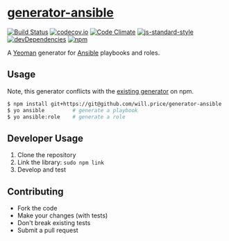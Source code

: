 # [generator-ansible](https://github.com/willprice/generator-ansible)

[![Build Status](https://travis-ci.org/willprice/generator-ansible.svg?branch=master)](https://travis-ci.org/willprice/generator-ansible)
[![codecov.io](https://codecov.io/github/willprice/generator-ansible/coverage.svg?branch=master)](https://codecov.io/github/willprice/generator-ansible?branch=master)
[![Code
Climate](https://codeclimate.com/github/willprice/generator-ansible/badges/gpa.svg)](https://codeclimate.com/github/willprice/generator-ansible)
[![js-standard-style](https://img.shields.io/badge/code%20style-standard-brightgreen.svg)](http://standardjs.com/)
[![devDependencies](https://david-dm.org/willprice/generator-ansible.svg)](https://david-dm.org/willprice/generator-ansible)
[![npm](https://img.shields.io/npm/v/generator-ansible-2.svg)](https://www.npmjs.com/package/generator-ansible-2)

A [Yeoman](http://yeoman.io) generator for [Ansible](https://www.ansible.com/)
playbooks and roles.

## Usage

Note, this generator conflicts with the [existing generator](https://www.npmjs.com/package/generator-ansible)
on npm.

```sh
$ npm install git+https://git@github.com/will.price/generator-ansible
$ yo ansible         # generate a playbook
$ yo ansible:role    # generate a role
```

## Developer Usage

1. Clone the repository
2. Link the library: `sudo npm link`
3. Develop and test


## Contributing

- Fork the code
- Make your changes (with tests)
- Don't break existing tests
- Submit a pull request
